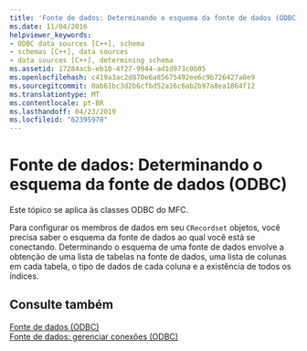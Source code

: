 ```yaml
---
title: 'Fonte de dados: Determinando o esquema da fonte de dados (ODBC)'
ms.date: 11/04/2016
helpviewer_keywords:
- ODBC data sources [C++], schema
- schemas [C++], data sources
- data sources [C++], determining schema
ms.assetid: 17284acb-eb10-4f27-9944-ad1d973c0b05
ms.openlocfilehash: c419a3ac2d870e6a85675492ee6c9b726427a0e9
ms.sourcegitcommit: 0ab61bc3d2b6cfbd52a16c6ab2b97a8ea1864f12
ms.translationtype: MT
ms.contentlocale: pt-BR
ms.lasthandoff: 04/23/2019
ms.locfileid: "62395970"
---
```

# <a name="data-source-determining-the-schema-of-the-data-source-odbc"></a>Fonte de dados: Determinando o esquema da fonte de dados (ODBC)

Este tópico se aplica às classes ODBC do MFC.

Para configurar os membros de dados em seu `CRecordset` objetos, você precisa saber o esquema da fonte de dados ao qual você está se conectando. Determinando o esquema de uma fonte de dados envolve a obtenção de uma lista de tabelas na fonte de dados, uma lista de colunas em cada tabela, o tipo de dados de cada coluna e a existência de todos os índices.

## <a name="see-also"></a>Consulte também

[Fonte de dados (ODBC)](../../data/odbc/data-source-odbc.md)<br/>
[Fonte de dados: gerenciar conexões (ODBC)](../../data/odbc/data-source-managing-connections-odbc.md)